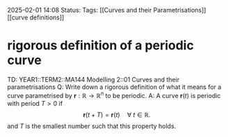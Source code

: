 2025-02-01 14:08
Status: 
Tags: [[Curves and their Parametrisations]] [[curve definitions]]
# rigorous definition of a periodic curve

TD: YEAR1::TERM2::MA144 Modelling 2::01 Curves and their parametrisations 
Q: Write down a rigorous definition of what it means for a curve parametrised by $\mathbf{r}: \mathbb{R} \to \mathbb{R}^n$ to be periodic.
A: A curve $\mathbf{r}(t)$ is periodic with period $T > 0$ if$$
\mathbf{r}(t + T) = \mathbf{r}(t) \quad \forall\ t \in \mathbb{R}.
$$and $T$ is the smallest number such that this property holds.
<!--ID: 1738418992038-->
